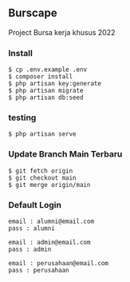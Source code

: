 ## Burscape

Project Bursa kerja khusus 2022

### Install

```
$ cp .env.example .env
$ composer install
$ php artisan key:generate
$ php artisan migrate
$ php artisan db:seed
```


### testing

```
$ php artisan serve
```

### Update Branch Main Terbaru
```
$ git fetch origin
$ git checkout main
$ git merge origin/main
```
### Default Login

```
email : alumni@email.com
pass : alumni

email : admin@email.com
pass : admin

email : perusahaan@email.com
pass : perusahaan
```
